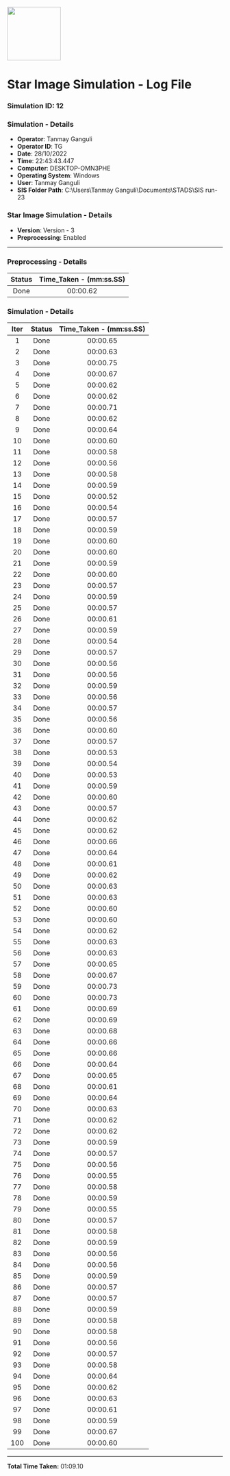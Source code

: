 [<img src="https://www.aero.iitb.ac.in/satlab/images/IITBSSP2019.png" width="125"/>](image.png)

# Star Image Simulation - Log File

### Simulation ID: 12

### Simulation - Details
* **Operator**: Tanmay Ganguli
* **Operator ID**: TG
* **Date**: 28/10/2022
* **Time**: 22:43:43.447
* **Computer**: DESKTOP-OMN3PHE
* **Operating System**: Windows
* **User**: Tanmay Ganguli
* **SIS Folder Path**: C:\Users\Tanmay Ganguli\Documents\STADS\SIS run-23

### Star Image Simulation - Details
* **Version**: Version - 3
* **Preprocessing**: Enabled

---

### Preprocessing - Details

|Status|Time_Taken - (mm:ss.SS)
|:---:|:---:|
|Done|00:00.62|

### Simulation - Details

|Iter|Status|Time_Taken - (mm:ss.SS)|
|:---:|:---:|:---:|
|1|Done|00:00.65|
|2|Done|00:00.63|
|3|Done|00:00.75|
|4|Done|00:00.67|
|5|Done|00:00.62|
|6|Done|00:00.62|
|7|Done|00:00.71|
|8|Done|00:00.62|
|9|Done|00:00.64|
|10|Done|00:00.60|
|11|Done|00:00.58|
|12|Done|00:00.56|
|13|Done|00:00.58|
|14|Done|00:00.59|
|15|Done|00:00.52|
|16|Done|00:00.54|
|17|Done|00:00.57|
|18|Done|00:00.59|
|19|Done|00:00.60|
|20|Done|00:00.60|
|21|Done|00:00.59|
|22|Done|00:00.60|
|23|Done|00:00.57|
|24|Done|00:00.59|
|25|Done|00:00.57|
|26|Done|00:00.61|
|27|Done|00:00.59|
|28|Done|00:00.54|
|29|Done|00:00.57|
|30|Done|00:00.56|
|31|Done|00:00.56|
|32|Done|00:00.59|
|33|Done|00:00.56|
|34|Done|00:00.57|
|35|Done|00:00.56|
|36|Done|00:00.60|
|37|Done|00:00.57|
|38|Done|00:00.53|
|39|Done|00:00.54|
|40|Done|00:00.53|
|41|Done|00:00.59|
|42|Done|00:00.60|
|43|Done|00:00.57|
|44|Done|00:00.62|
|45|Done|00:00.62|
|46|Done|00:00.66|
|47|Done|00:00.64|
|48|Done|00:00.61|
|49|Done|00:00.62|
|50|Done|00:00.63|
|51|Done|00:00.63|
|52|Done|00:00.60|
|53|Done|00:00.60|
|54|Done|00:00.62|
|55|Done|00:00.63|
|56|Done|00:00.63|
|57|Done|00:00.65|
|58|Done|00:00.67|
|59|Done|00:00.73|
|60|Done|00:00.73|
|61|Done|00:00.69|
|62|Done|00:00.69|
|63|Done|00:00.68|
|64|Done|00:00.66|
|65|Done|00:00.66|
|66|Done|00:00.64|
|67|Done|00:00.65|
|68|Done|00:00.61|
|69|Done|00:00.64|
|70|Done|00:00.63|
|71|Done|00:00.62|
|72|Done|00:00.62|
|73|Done|00:00.59|
|74|Done|00:00.57|
|75|Done|00:00.56|
|76|Done|00:00.55|
|77|Done|00:00.58|
|78|Done|00:00.59|
|79|Done|00:00.55|
|80|Done|00:00.57|
|81|Done|00:00.58|
|82|Done|00:00.59|
|83|Done|00:00.56|
|84|Done|00:00.56|
|85|Done|00:00.59|
|86|Done|00:00.57|
|87|Done|00:00.57|
|88|Done|00:00.59|
|89|Done|00:00.58|
|90|Done|00:00.58|
|91|Done|00:00.56|
|92|Done|00:00.57|
|93|Done|00:00.58|
|94|Done|00:00.64|
|95|Done|00:00.62|
|96|Done|00:00.63|
|97|Done|00:00.61|
|98|Done|00:00.59|
|99|Done|00:00.67|
|100|Done|00:00.60|

---

**Total Time Taken:** 01:09.10
